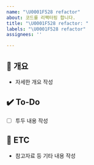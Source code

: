 ```yaml
---
name: "\U0001F528 refactor"
about: 코드를 리팩터링 합니다.
title: "\U0001F528 refactor: "
labels: "\U0001F528 refactor"
assignees: ''

---
```


## 📝 개요
- 자세한 개요 작성

## ✔️ To-Do
- [ ] 투두 내용 작성

## 👀 ETC
- 참고자료 등 기타 내용 작성
